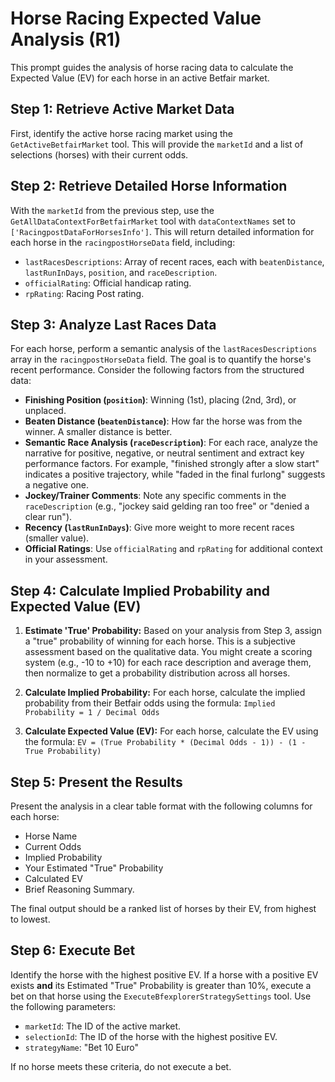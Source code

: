 # Horse Racing Expected Value Analysis (R1)

This prompt guides the analysis of horse racing data to calculate the Expected Value (EV) for each horse in an active Betfair market.

## Step 1: Retrieve Active Market Data

First, identify the active horse racing market using the `GetActiveBetfairMarket` tool. This will provide the `marketId` and a list of selections (horses) with their current odds.

## Step 2: Retrieve Detailed Horse Information

With the `marketId` from the previous step, use the `GetAllDataContextForBetfairMarket` tool with `dataContextNames` set to `['RacingpostDataForHorsesInfo']`. This will return detailed information for each horse in the `racingpostHorseData` field, including:
  - `lastRacesDescriptions`: Array of recent races, each with `beatenDistance`, `lastRunInDays`, `position`, and `raceDescription`.
  - `officialRating`: Official handicap rating.
  - `rpRating`: Racing Post rating.

## Step 3: Analyze Last Races Data

For each horse, perform a semantic analysis of the `lastRacesDescriptions` array in the `racingpostHorseData` field. The goal is to quantify the horse's recent performance. Consider the following factors from the structured data:

*   **Finishing Position (`position`)**: Winning (1st), placing (2nd, 3rd), or unplaced.
*   **Beaten Distance (`beatenDistance`)**: How far the horse was from the winner. A smaller distance is better.
*   **Semantic Race Analysis (`raceDescription`)**: For each race, analyze the narrative for positive, negative, or neutral sentiment and extract key performance factors. For example, "finished strongly after a slow start" indicates a positive trajectory, while "faded in the final furlong" suggests a negative one.
*   **Jockey/Trainer Comments**: Note any specific comments in the `raceDescription` (e.g., "jockey said gelding ran too free" or "denied a clear run").
*   **Recency (`lastRunInDays`)**: Give more weight to more recent races (smaller value).
*   **Official Ratings**: Use `officialRating` and `rpRating` for additional context in your assessment.

## Step 4: Calculate Implied Probability and Expected Value (EV)

1.  **Estimate 'True' Probability:** Based on your analysis from Step 3, assign a "true" probability of winning for each horse. This is a subjective assessment based on the qualitative data. You might create a scoring system (e.g., -10 to +10) for each race description and average them, then normalize to get a probability distribution across all horses.

2.  **Calculate Implied Probability:** For each horse, calculate the implied probability from their Betfair odds using the formula:
    `Implied Probability = 1 / Decimal Odds`

3.  **Calculate Expected Value (EV):** For each horse, calculate the EV using the formula:
    `EV = (True Probability * (Decimal Odds - 1)) - (1 - True Probability)`

## Step 5: Present the Results

Present the analysis in a clear table format with the following columns for each horse:
*   Horse Name
*   Current Odds
*   Implied Probability
*   Your Estimated "True" Probability
*   Calculated EV
*   Brief Reasoning Summary.

The final output should be a ranked list of horses by their EV, from highest to lowest.

## Step 6: Execute Bet

Identify the horse with the highest positive EV. If a horse with a positive EV exists **and** its Estimated "True" Probability is greater than 10%, execute a bet on that horse using the `ExecuteBfexplorerStrategySettings` tool. Use the following parameters:

*   `marketId`: The ID of the active market.
*   `selectionId`: The ID of the horse with the highest positive EV.
*   `strategyName`: "Bet 10 Euro"

If no horse meets these criteria, do not execute a bet.
